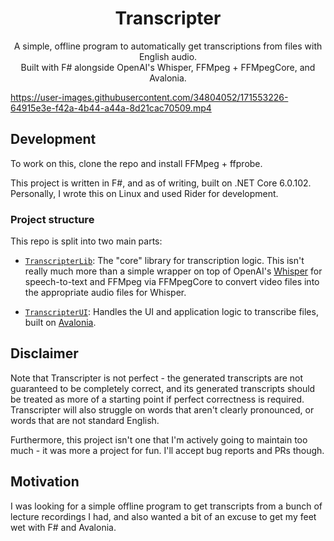 <div align="center">
  <h1>Transcripter</h1>

  <p>
  A simple, offline program to automatically get transcriptions from files with English audio.</br>
  Built with F# alongside OpenAI's Whisper, FFMpeg + FFMpegCore, and Avalonia.
  </p>
</div>

https://user-images.githubusercontent.com/34804052/171553226-64915e3e-f42a-4b44-a44a-8d21cac70509.mp4

## Development

To work on this, clone the repo and install FFMpeg + ffprobe.

This project is written in F#, and as of writing, built on .NET Core 6.0.102. Personally, I wrote this on
Linux and used Rider for development.

### Project structure

This repo is split into two main parts:

- [`TranscripterLib`](./TranscripterLib): The "core" library for transcription logic. This isn't really much more than a
  simple wrapper on top of
  OpenAI's [Whisper](https://github.com/openai/whisper) for speech-to-text and FFMpeg via FFMpegCore to convert video files
  into the appropriate audio files for Whisper.

- [`TranscripterUI`](./TranscripterUI): Handles the UI and application logic to transcribe files, built
  on [Avalonia](https://avaloniaui.net/).


## Disclaimer

Note that Transcripter is not perfect - the generated transcripts are not guaranteed to be
completely correct, and its generated transcripts should be treated as more of a starting point if perfect correctness
is required. Transcripter will also struggle on words that aren't clearly pronounced, or words that are not standard English.

Furthermore, this project isn't one that I'm actively going to maintain too much - it was more a project for fun. I'll
accept bug reports and PRs though.

## Motivation

I was looking for a simple offline program to get transcripts from a bunch of lecture recordings I had, and also wanted
a bit of an excuse to get my feet wet with F# and Avalonia.
